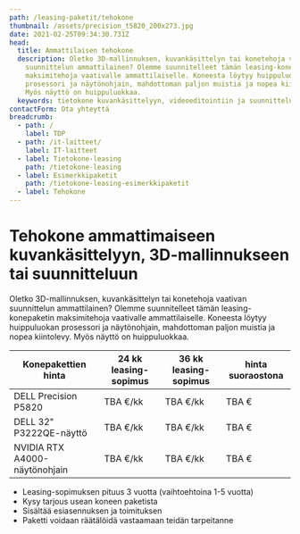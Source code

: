 ```yaml
---
path: /leasing-paketit/tehokone
thumbnail: /assets/precision_t5820_200x273.jpg
date: 2021-02-25T09:34:30.731Z
head:
  title: Ammattilaisen tehokone
  description: Oletko 3D-mallinnuksen, kuvankäsittelyn tai konetehoja vaativan
    suunnittelun ammattilainen? Olemme suunnitelleet tämän leasing-konepaketin
    maksimitehoja vaativalle ammattilaiselle. Koneesta löytyy huippuluokan
    prosessori ja näytönohjain, mahdottoman paljon muistia ja nopea kiintolevy.
    Myös näyttö on huippuluokkaa.
  keywords: tietokone kuvankäsittelyyn, videoeditointiin ja suunnitteluun
contactForm: Ota yhteyttä
breadcrumb:
  - path: /
    label: TDP
  - path: /it-laitteet/
    label: IT-laitteet
  - label: Tietokone-leasing
    path: /tietokone-leasing
  - label: Esimerkkipaketit
    path: /tietokone-leasing-esimerkkipaketit
  - label: Tehokone
---
```

# Tehokone ammattimaiseen kuvankäsittelyyn, 3D-mallinnukseen tai suunnitteluun

Oletko 3D-mallinnuksen, kuvankäsittelyn tai konetehoja vaativan suunnittelun ammattilainen? Olemme suunnitelleet tämän leasing-konepaketin maksimitehoja vaativalle ammattilaiselle. Koneesta löytyy huippuluokan prosessori ja näytönohjain, mahdottoman paljon muistia ja nopea kiintolevy. Myös näyttö on huippuluokkaa.

| Konepakettien hinta           | 24 kk leasing-sopimus | 36 kk leasing-sopimus | hinta suoraostona |
| ----------------------------- | --------------------- | --------------------- | ----------------- |
| DELL Precision P5820          | TBA €/kk              | TBA €/kk              | TBA €             |
| DELL 32" P3222QE-näyttö       | TBA €/kk              | TBA €/kk              | TBA €             |
| NVIDIA RTX A4000-näytönohjain | TBA €/kk              | TBA €/kk              | TBA €             |

* Leasing-sopimuksen pituus 3 vuotta (vaihtoehtoina 1-5 vuotta)
* Kysy tarjous usean koneen paketista
* Sisältää esiasennuksen ja toimituksen
* Paketti voidaan räätälöidä vastaamaan teidän tarpeitanne

<Cards cardsPerRow="2" cards='[{"bgColor":"lightest","title":"DELL Precision P5820 tehotyöasema","linkBgColor":"darkest","image":"/assets/5820t_01.png","content":"Jos työhösi liittyvät lyhenteet 3D CAD, CAE, DCC tai ohjelmat kuten Solidworks, Adobe Creative Cloud, PTC, Solid Edge, Barco tai Ansys sinun kannattaa kiinnostua myös T5820 teharista. Kuvan T5820 on tehotyöasema, jonka suorituskyky ei lopu kesken raskaimmissakaan sovelluksissa.\n\nSuorituskyvystä vastaa järeät Intel Xeon suorittimet. Kokoonpano on kattavasti ISV-sertifioitu. Dell Precision P5820 nostaa tehotyöasema-suunnittelun vaatimukset uudelle tasolle. Palkitussa kotelossa jäähdytys- ja käyttöergonomiaratkaisut ovat omaa luokkaansa.\n\nErinomainen työasema yhtä lailla insinööreille ja arkkitehdeille kuin animaattoreille tai analyytikoille.\n\n* Suoritin: Intel Xeon Processor W-2225 neliydinprosessori\n* Muisti: 32GB DDR4 2933MHz keskusmuistia (max 256GB)\n* Kiintolevy: 512GB SSD-levy (M.2 PCI-E)\n* Kirjoittava DVD-asema(16x DVD+/-RW)\n* Verkko-ominaisuudet: Gigabit Ethernet\n* Laajennuspaikat: mm. 2 x USB-C(USB3.1 Gen1), 2 x USB-A(USB3.1 Gen1), PCI Express x16\n* Käyttöjärjestelmä: Windows 10 tai 11 Professional 64-bit\n* Muuta: mm. hiiri, näppäimistö\n* Takuu: kolmen vuoden kansainvälinen ProSupport on-site takuu, vasteaika seuraava työpäivä\n* Valmistajan tuotekoodit: \n"},{"bgColor":"lightest","title":"NVIDIA RTX A4000-näytönohjain","linkBgColor":"darkest","content":"Täydellinen vaihtoehto työasemiin ja ammattikäyttöön. NVIDIA RTX A4000 tarjoaa uskomattoman 3D-sovellusten suorituskyvyn. GDDR6 ultranopea kaistanleveys on ihanteellinen suurten ja monimutkaisten mallien luomiseen. Täysin uusi näyttömoottori ajaa jopa neljää näyttöä yhtäaikaa. Tukee erittäin korkeita resoluutioita 4x 5120 x 2880 @ 60 Hz asti. Valmistajan tuotekoodi: DELL-GC70T","image":"/assets/dell-gc70t.jpg"},{"bgColor":"lightest","title":"DELL 32\" ULTRASHARP U3223QE","linkBgColor":"darkest","content":"Koe erinomainen värintoisto, tarkkuus ja suorituskyky Dell UltraSharp U3223QE 32″-näytöllä.\n\nTehtalla valmiiksi värikalibroitu IPS LED paneeli tuottaa sRGB 99% väriasteikon mukaisen tarkan väriavaruuden. Näyttö soveltuu hyvin graafiseen suunnittelutyöhöhön ja on erinomainen vaihtoehto myös kuvan- ja videoeditoinnin ammattilaisille\n\nSuunniteltu mukavuutta hakevalle: Korkeussäädettävä jalusta, intuitiiviset säätimet, heijastamaton näyttö ja muotoilu mistä silmä voi nauttia. Valmistajan tuotekoodi: DELL-U3219Q","image":"/assets/dell-u3223qe.jpg"}]' />